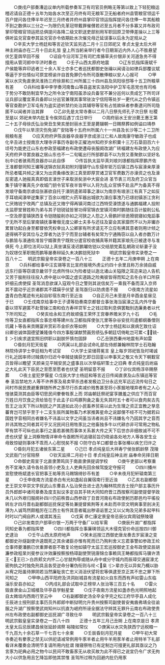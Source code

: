 <!-- { "loadSidebar": true } -->
　　○庚戌户部奏漕运议单内所载参奏军卫有司官员例略无等第以致上下轻犯粮运稽迟请自正德十五年为始各水次至正月终有司无粮军卫无船者府州县管粮官领运千百户提问各住俸半年迟至三月终者并府州县掌印官领运指挥提问各住俸一年其船粮不到之数俱以三分之一为限仍先革冠带戴罪催儧若迟至五月者不分多寡又并布政司掌印管粮官领运把总俱提问各降二级文职送吏部别用军职回原卫带俸差操以上三等俱听监兑官查参其监兑官亦令依期赴水次催兑母迁延误事以后永为定规从之
　　○辛亥大学士杨廷和等言近钦天监另选二月十三日郊祀又  孝贞太皇太后大祥  神主祔庙亦在二月十日此礼皆  皇上所当躬亲举行者今日期渐近内外人心不胜悬望伏乞銮舆早回不报
　　○诏自今沿河军卫有司贮库摏草夫价银非关河道急务不得擅用从管河郎中毕济时奏也
　　○壬子山西太原府地震
　　○辽东饥指挥唐斌千户侯能等弃印逃者三十余人军士亦多亡者巡抚都御史张禴以闻请治如律兵部覆议斌等逼于岁俭情似可原宜榜谕许自首免罪仍令所司亟散俸粮以安人心报可
　　○甲寅以水灾免直隶凤淮扬三府徐滁和三州所属三十四州县及凤阳徐邳等十五卫所粮草有差
　　○兵科给事中李学奏河南鲁山等县盗发实洛阳中护卫军屯恶党也有司格于势分不敢防制宜早为之所令汝宁南阳虽添设兵备官不兼分巡何以责成乞下所司详议兵部议覆宜革兵备即以分巡官兼理其事常驻汝宁信阳等处岁一更代从之仍令镇巡等官查勘护卫军屯有为盗实迹听禁约处治其辅导等官有占恡故纵者参奏逮问所司隐匿不以闻者并治其罪
　　○乙卯先是太常寺奏以二月八日祭先师孔子次日祭  社稷至是以  郊祀未举内批复令俟郊后遇丁戊日举行
　　○周府丽水王安汾薨王惠王第二十五子母徐氏弘治癸丑生癸亥册封丽水王至是薨辍朝一日赐祭葬如例谥曰靖恭
　　○戊午以旱涝灾伤免湖广安陆等十五府州所属六十一州县及长沙等二十二卫所税粮有差
　　○应天府府尹陈良器卒良器字彦成浙江仁和人故南康守敏政子也成化辛丑进士授南京大理寺评事历寺副寺正擢池州知府岁余积粟十三万石垦田百六十顷号为能吏迁山东右参政至福建右布政使遭母丧服阕改湖广转福建左布政使入为应天府府尹寻罢良器之居山东也不一二旬辄出行所部郡县不以为劳又善聚歛以坚好名杭中过者骇焉而良器亦以此自侈
　　○传旨执太监毕真刘琅刘璟都指挥廖鹏齐佐王准都督同知王瓛等送锦衣狱真初附刘瑾镇守山东侵牟钜万后镇江西与宸濠亲厚濠所忌者辄共倾之濠又为出资夤缘改浙江真至即厚赏诸卫官军费数万亦濠资之也及濠反密遣人驰报真真即倡言濠世子来取浙矣浙中大宸会进  圣节表三司及府卫众官当集于镇守署真先夕收城门钥令官军夜半皆甲以入将为乱众官惧不赴且严为备真不得发琅守备南京虐焰张甚欲自托于濠阴遣弟璋事之濠以为南京有琅浙江有真下之如反手耳琅闻濠举逆集家丁百余以棺贮火药军器出城欲为濠应事洩乃已璟初镇浙江贪利亡厌赂钱宁改两广总镇及还又赂宁得再镇河南过江西特受濠馈遂与通鹏福建人投附太监廖堂冒姓称为弟与其子铠锐钺皆冒功得官锦衣堂镇河南时鹏随往百计朘削公私一空及廖銮镇狭西复令铠随朘削亦如之河狭之人怨之入骨鹏奸琐诡猾貌寝如鬼謟事宁无所不至后掌南镇抚事奢僣无度公卿士夫多与还往及宴会其家靡然不以为非瓛亦累冒功起白身至都督依凭权幸出入公卿家有所求请无不立应有拂其意者则用计倾之遂得祸不安其位与之厚者为达于宁而至台辅者有矣常为宁通贿窃以自入者亦数万计与鹏皆与濠通佐准皆宁婿骤贵宁既败分遣官校收捕真等并籍其家琅先已被逮寻与准俱死  今上即位法司以狱上真坐谋反凌迟鹏瓛佐铠以交结朋党紊乱朝政论斩妻子没为奴璟仅革职既而鹏等屡奏辩延久未决鹏铠死狱中
　　明武宗毅皇帝实录卷之一百八十二
　明武宗毅皇帝实录卷之一百八十三
　　正德十五年二月庚申朔  上在南京
　　○兵科都给事中汪玄锡等言比宣府报境外虏尘约四十余里且称万余骑自威远东行臣等窃谓京畿邻于北虏所恃以为险者徒以迤北诸山关隘限之耳迩来边人告机又苦于朘削往往投入虏中是以中国之虚实道路之险夷彼皆得而知之去冬白羊口所获奸细云虏使探  圣驾消息欲谋入寇观今日之警则其说信矣万一乘我不备而深入京师其不震动乎近京诸郡其不蹂躏乎伏望  圣驾亟归以防虏患不报
　　○夜南方流星如盏青白色尾迹有光起自轸宿东南行至近浊
　　○自正月己未至是月辛酉金星昼见于巳
　　○壬戌南京给事中王子谟等劾奏南京都督佥事张海当宸濠之乱内外守备委以领军避匿不赴管操江南和伯方寿祥贷军士之钱过取利息俱罢黜别选廉勇者以代下所司知之
　　○癸亥给永和王府故顺僖王荣怀王宫眷养赡米岁九十石
　　○毛怜等卫女直都指挥佥事忠塔等建州左卫都指挥使张兀里等杂谷安抚司遣都纲番僧则坑藏卜等各来贡赐宴并赏彩币金织衣等如例
　　○大学士杨廷和以衰病乞致仕诏曰卿忠诚体国德望兼隆值今四方事殷谋猷赞画劳绩弘多朝廷切倚毗岂可累＜锍-釒＞引疾求退宜照旧供职以副朕怀慎勿固辞
　　○乙丑狭西秦州地震有声如雷
　　○昏刻月犯天街星
　　○丙寅以礼部会试命礼部左侍郎兼翰林院学士石珤翰林院侍讲学士李廷相为考试官
　　○大学士梁储蒋冕言  皇上每岁郊祀皆及时竭诚行礼近因率师讨贼偶尔归迟今幸贼徒擒获乞即日回銮以申事天之敬又令天下朝觐官员皆得以瞻望  天颜亲见平贼安民之盛事且以次举临轩策士之旧典  孝贞纯皇后祔庙之大礼此天下臣民之至愿至愿者也伏望  圣明留意不报
　　○丁卯仪宾杨淳卒赐祭葬
　　○夜土星犯罗偃星
○戊辰大学士杨廷和等言近日传闻直隶及山东镇巡等官奉  圣旨禁地方人等不许养豕及易卖宰杀违者发极边卫分永远充军远近流传旬日之间村市居民畏避重罪随所养之豕尽行杀卖减价贱售甚至将小豕掘地埋弃者有之人心惶骇莫测其由臣等切思民间豢餋牲豕上而  郊庙朝廷祭祀宴享膳羞之供应下而百官万姓日月饮食之资给皆在于此孟子曰鸡豚狗彘之畜无失其时五十者可以食肉矣古先哲王之治天下所以制民之产其道如此况小民畜养贸易以此为生理之资正宜教之孳息蕃育岂可禁乎至于十二支生辰所属物畜乃术家推筭星命之说鄙俚不经不可为据若曰国姓字音相同古者嫌名不讳盖以文字之间虽当讳者尚且不讳嫌名今乃因其字之音而并讳其物之同者其可乎又况民间日用牲豕比之他畜独多牛以代耕亦非可常用之物私宰有禁不可纵也此事行之虽若甚微而事体关系甚大传之天下后世亦非细故诚不可不虑也伏望  皇上洞察物情详审命令亟敕所司追寝前旨仍晓谕各处地方人等各安生业毋致惊疑则事体不乖而人心慰悦矣不报
○防守白羊口都督佥事张椿以疾乞归许之
　　○昏刻月犯五诸侯东第二星
　　○己巳  孝贞纯皇后大祥寿宁侯张鹤龄祭  茂陵文武衙门分官陪祭
　　○钦天监择二月初十日  孝贞纯皇后神主祔  庙奉命另择日期
　　○命御史周宣于北直隶萧鸣凤于南直隶俱提调学校
　　○庚午吏部以考察重务不宜淹久请令各处首领小吏及土人吏典先回余候驾旋定夺报可
　　○四川播州宣慰使杨斌遣长官把事王祐等贡马赐锦绮钞币有差
　　○辛未夜月犯轩辕南第三星
　　○壬申夜南方流星赤白有光如盏起自翼宿南行至近浊
　　○乙亥右副都御史王崇文卒崇文字叔武山东曹县人弘治癸丑进士选为翰林院庶吉士授户部主事历升员外郎郎中诸司章奏及度支拟议多定自其手转大同知府晋江西按察司副使提督学政未几以外艰归服阕补四川仍前秩晋山西参政丁丑晋河南右布政使躬历郡邑均平徭役转左才四月晋右副都御巡抚保定等处兼提督紫荆等关未赴而卒崇文明爽事至剖决无滞为人诚笃然颇粗厉在江西士有忤其意者辄出秽语诟詈之又以父珣及兄弟多起甲科时时以门阀自矜人或谓其浅云
　　○戊寅  恭仁康定景皇帝忌辰仪宾周钺祭陵寝
　　○己卯发南京户部草价银一万两于守备厂以给军需
　　○庚辰升湖广都指挥同知史春为都指挥使
　　○四川都指挥佥事廉瑛领运大木侵克官价命巡按四川御史逮治
　　○壬午山西太原府地声
　　○癸未巡按江西御史唐龙奏去岁宸濠之变都御史孙燧副使许逵既死之其余诸臣亦惟有死而已乃狥利舍义忘君事讐如参政王纶佥事师夔潘鹏已伏重罪者臣不敢复论他如镇守太监王宏巡按御史王金布政使梁辰胡濂参政程杲刘斐参议许效廉按察按杨璋副使贺锐唐锦佥事赖凤王畴都指挥马骥许清王＜王已＞白昂郏文内怀二心甘就拘辱或随从舟中或分守城内而辰璋交通宸濠尤密拘执之时独免刑具且各受逆命分署伪衔则与纶＜臬刂＞辈亦无以异矣乃概以胁从宥之阳虽待罪阴若当然廉耻丧亡忠义消沮伏望将宏等俱逮至京正其不忠之罪下所司知之
　　○甲申山西平阳府及洪洞赵城县有流星如火自东而西有声如雷山东临淄乐安县亦如之
　　○丙戌礼部会试取中正榜举人张治等三百五十名
　　○雷火毁直隶金山卫城楼及华亭县学魁星堂
　　○戊子夜南方流星如盏赤色光明照地起自太微垣内西南行至云中
　　○右副都御史汤全卒全字完之松江府华亭县人成化壬辰进士授刑部主事历员外郎郎中断狱明允升贵州按察司副使普安夷酋弗靖全往谕服之升湖广按察使武岗知州以抗直为岷府所诬全据法守辨其无罪升云南右布政使贵州左布政使右副都御史巡抚湖广寻致仕卒
　　明武宗毅皇帝实录卷之一百八十三
明武宗毅皇皇实录卷之一百八十四
　　正德十五年三月己丑朔  上在南京是日  孝肃太皇太后忌辰建昌侯张延龄谒祭  裕陵如常仪
　　○庚寅以水灾免狭西宁远税粮一千九百九十余石草一千七百七十余束
　　○壬辰昏刻月犯月星
　　○甲午初大常寺奏近有豢豕之禁无以供祀请减常例用牛豕羊者止用牛羊用豕羊者止用特羊下礼部看详未覆奏会清明节复请所用内批谓  陵寝祭牲已有定制岂可擅更礼部其亟议之乃言豕为祀典必用之物今以民间不敢畜豕无从收买故为此不得已之说宜仍令广求无拘大小以供急用且乞降旨即弛其禁惟  圣驾所过稍为回避内批仍用豕

